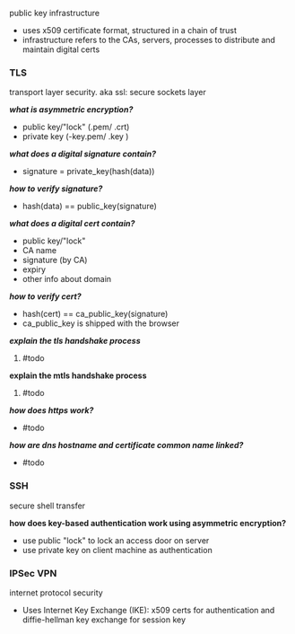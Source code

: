 public key infrastructure
- uses x509 certificate format, structured in a chain of trust 
- infrastructure refers to the CAs, servers, processes to distribute and maintain digital certs

### TLS
transport layer security. aka ssl: secure sockets layer

***what is asymmetric encryption?***
- public key/"lock" (.pem/ .crt) 
- private key (-key.pem/ .key )

***what does a digital signature contain?***
- signature = private_key(hash(data))

***how to verify signature?***
- hash(data) == public_key(signature)

***what does a digital cert contain?***
- public key/"lock"
- CA name
- signature (by CA)
- expiry
- other info about domain 

***how to verify cert?***
- hash(cert) == ca_public_key(signature)
- ca_public_key is shipped with the browser

***explain the tls handshake process***
1. #todo

**explain the mtls handshake process**
1. #todo

***how does https work?***
- #todo 

***how are dns hostname and certificate common name linked?***
- #todo 


### SSH
secure shell transfer

**how does key-based authentication work using asymmetric encryption?**
- use public "lock" to lock an access door on server
- use private key on client machine as authentication 


### IPSec VPN
internet protocol security
- Uses Internet Key Exchange (IKE): x509 certs for authentication and diffie-hellman key exchange for session key

